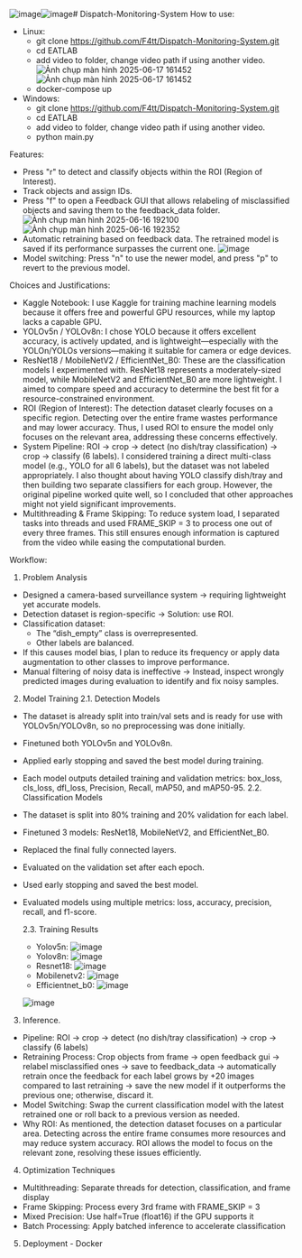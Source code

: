 ![image](https://github.com/user-attachments/assets/271adf65-c5cd-4197-b6ad-6d22a2f40a0e)![image](https://github.com/user-attachments/assets/271adf65-c5cd-4197-b6ad-6d22a2f40a0e)# Dispatch-Monitoring-System
How to use:
- Linux:
  + git clone https://github.com/F4tt/Dispatch-Monitoring-System.git
  + cd EATLAB
  + add video to folder, change video path if using another video.
  ![Ảnh chụp màn hình 2025-06-17 161452](https://github.com/user-attachments/assets/e91f0094-04c0-4442-98b5-8262d7cc1911)
  ![Ảnh chụp màn hình 2025-06-17 161452](https://github.com/user-attachments/assets/e91f0094-04c0-4442-98b5-8262d7cc1911)
  + docker-compose up
- Windows:
  + git clone https://github.com/F4tt/Dispatch-Monitoring-System.git
  + cd EATLAB
  + add video to folder, change video path if using another video.
  + python main.py

Features:
- Press "r" to detect and classify objects within the ROI (Region of Interest).
- Track objects and assign IDs.
- Press "f" to open a Feedback GUI that allows relabeling of misclassified objects and saving them to the feedback_data folder.
![Ảnh chụp màn hình 2025-06-16 192100](https://github.com/user-attachments/assets/5027ee10-f0ea-43ac-b342-d7f55778b81f)
![Ảnh chụp màn hình 2025-06-16 192352](https://github.com/user-attachments/assets/0814fbd5-8dac-48cd-a27d-da57a4196b39)
- Automatic retraining based on feedback data. The retrained model is saved if its performance surpasses the current one.
 ![image](https://github.com/user-attachments/assets/e2a65f66-49b8-4d8e-909f-2d381c2c6b69)
- Model switching: Press "n" to use the newer model, and press "p" to revert to the previous model.
 
  
Choices and Justifications:
- Kaggle Notebook: I use Kaggle for training machine learning models because it offers free and powerful GPU resources, while my laptop lacks a capable GPU.
- YOLOv5n / YOLOv8n: I chose YOLO because it offers excellent accuracy, is actively updated, and is lightweight—especially with the YOLOn/YOLOs versions—making it suitable for camera or edge devices.
- ResNet18 / MobileNetV2 / EfficientNet_B0: These are the classification models I experimented with. ResNet18 represents a moderately-sized model, while MobileNetV2 and EfficientNet_B0 are more lightweight. I aimed to compare speed and accuracy to determine the best fit for a resource-constrained environment.
- ROI (Region of Interest): The detection dataset clearly focuses on a specific region. Detecting over the entire frame wastes performance and may lower accuracy. Thus, I used ROI to ensure the model only focuses on the relevant area, addressing these concerns effectively.
- System Pipeline:
ROI → crop → detect (no dish/tray classification) → crop → classify (6 labels).
I considered training a direct multi-class model (e.g., YOLO for all 6 labels), but the dataset was not labeled appropriately. I also thought about having YOLO classify dish/tray and then building two separate classifiers for each group. However, the original pipeline worked quite well, so I concluded that other approaches might not yield significant improvements.
- Multithreading & Frame Skipping: To reduce system load, I separated tasks into threads and used FRAME_SKIP = 3 to process one out of every three frames. This still ensures enough information is captured from the video while easing the computational burden.


Workflow:
1. Problem Analysis
- Designed a camera-based surveillance system → requiring lightweight yet accurate models.
- Detection dataset is region-specific → Solution: use ROI.
- Classification dataset:
  + The “dish_empty” class is overrepresented.
  + Other labels are balanced.
- If this causes model bias, I plan to reduce its frequency or apply data augmentation to other classes to improve performance.
- Manual filtering of noisy data is ineffective → Instead, inspect wrongly predicted images during evaluation to identify and fix noisy samples.
2. Model Training
2.1. Detection Models
- The dataset is already split into train/val sets and is ready for use with YOLOv5n/YOLOv8n, so no preprocessing was done initially.
- Finetuned both YOLOv5n and YOLOv8n.
- Applied early stopping and saved the best model during training.
- Each model outputs detailed training and validation metrics: box_loss, cls_loss, dfl_loss, Precision, Recall, mAP50, and mAP50-95.
2.2. Classification Models
- The dataset is split into 80% training and 20% validation for each label.
- Finetuned 3 models: ResNet18, MobileNetV2, and EfficientNet_B0.
- Replaced the final fully connected layers.
- Evaluated on the validation set after each epoch.
- Used early stopping and saved the best model.
- Evaluated models using multiple metrics: loss, accuracy, precision, recall, and f1-score.

  2.3. Training Results
  - Yolov5n:
  ![image](https://github.com/user-attachments/assets/e4e5d42e-7068-4608-97d9-22b8bb20b65e)
  - Yolov8n:
  ![image](https://github.com/user-attachments/assets/e16a0875-607e-4388-acc6-c45f714632f3)
  - Resnet18:
  ![image](https://github.com/user-attachments/assets/01f12934-198e-4a57-8859-ee792ccc56d9)
  - Mobilenetv2:
  ![image](https://github.com/user-attachments/assets/371db0aa-1eb9-4b39-8144-cb4a55333844)
  - Efficientnet_b0:
  ![image](https://github.com/user-attachments/assets/f2257029-67ee-4c7b-882d-0ba97f1fb6e0)

  ![image](https://github.com/user-attachments/assets/6d91f6d0-9021-46e9-ab1e-0e0a792046dc)

3. Inference.
- Pipeline: ROI → crop → detect (no dish/tray classification) → crop → classify (6 labels)
- Retraining Process: Crop objects from frame → open feedback gui → relabel misclassified ones → save to feedback_data → automatically retrain once the feedback for each label grows by +20 images compared to last retraining → save the new model if it outperforms the previous one; otherwise, discard it.
- Model Switching: Swap the current classification model with the latest retrained one or roll back to a previous version as needed.
- Why ROI: As mentioned, the detection dataset focuses on a particular area. Detecting across the entire frame consumes more resources and may reduce system accuracy. ROI allows the model to focus on the relevant zone, resolving these issues efficiently.

4. Optimization Techniques
- Multithreading: Separate threads for detection, classification, and frame display
- Frame Skipping: Process every 3rd frame with FRAME_SKIP = 3
- Mixed Precision: Use half=True (float16) if the GPU supports it
- Batch Processing: Apply batched inference to accelerate classification

5. Deployment - Docker
